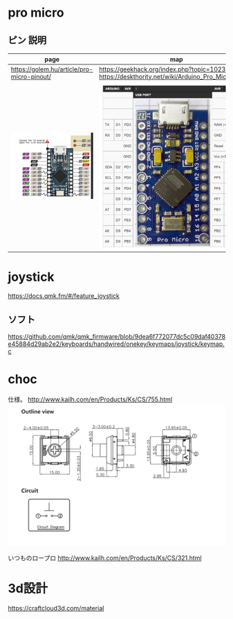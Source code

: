 # pro micro

## ピン 説明


|page|map|
|-|-|
|<https://golem.hu/article/pro-micro-pinout/>|<https://geekhack.org/index.php?topic=102327.0>  <https://deskthority.net/wiki/Arduino_Pro_Micro#Pinout>|
|![](.mdImages/document/20220312_085940.png)|![](.mdImages/document/20220312_090105.png)|


# joystick

<https://docs.qmk.fm/#/feature_joystick>

## ソフト
<https://github.com/qmk/qmk_firmware/blob/9dea6f772077dc5c09daf40378e45884d29ab2e2/keyboards/handwired/onekey/keymaps/joystick/keymap.c>

# choc

仕様。
<http://www.kailh.com/en/Products/Ks/CS/755.html>
![](.mdImages/document/20220312_131552.png)

いつものロープロ
<http://www.kailh.com/en/Products/Ks/CS/321.html>


# 3d設計

<https://craftcloud3d.com/material>